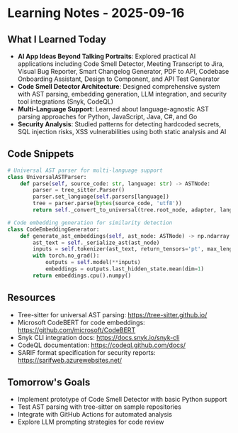 # Learning Notes - 2025-09-16

## What I Learned Today
- **AI App Ideas Beyond Talking Portraits**: Explored practical AI applications including Code Smell Detector, Meeting Transcript to Jira, Visual Bug Reporter, Smart Changelog Generator, PDF to API, Codebase Onboarding Assistant, Design to Component, and API Test Generator
- **Code Smell Detector Architecture**: Designed comprehensive system with AST parsing, embedding generation, LLM integration, and security tool integrations (Snyk, CodeQL)
- **Multi-Language Support**: Learned about language-agnostic AST parsing approaches for Python, JavaScript, Java, C#, and Go
- **Security Analysis**: Studied patterns for detecting hardcoded secrets, SQL injection risks, XSS vulnerabilities using both static analysis and AI

## Code Snippets
```python
# Universal AST parser for multi-language support
class UniversalASTParser:
    def parse(self, source_code: str, language: str) -> ASTNode:
        parser = tree_sitter.Parser()
        parser.set_language(self.parsers[language])
        tree = parser.parse(bytes(source_code, 'utf8'))
        return self._convert_to_universal(tree.root_node, adapter, language)

# Code embedding generation for similarity detection
class CodeEmbeddingGenerator:
    def generate_ast_embeddings(self, ast_node: ASTNode) -> np.ndarray:
        ast_text = self._serialize_ast(ast_node)
        inputs = self.tokenizer(ast_text, return_tensors='pt', max_length=512)
        with torch.no_grad():
            outputs = self.model(**inputs)
            embeddings = outputs.last_hidden_state.mean(dim=1)
        return embeddings.cpu().numpy()
```

## Resources
- Tree-sitter for universal AST parsing: https://tree-sitter.github.io/
- Microsoft CodeBERT for code embeddings: https://github.com/microsoft/CodeBERT
- Snyk CLI integration docs: https://docs.snyk.io/snyk-cli
- CodeQL documentation: https://codeql.github.com/docs/
- SARIF format specification for security reports: https://sarifweb.azurewebsites.net/

## Tomorrow's Goals
- Implement prototype of Code Smell Detector with basic Python support
- Test AST parsing with tree-sitter on sample repositories
- Integrate with GitHub Actions for automated analysis
- Explore LLM prompting strategies for code review 
